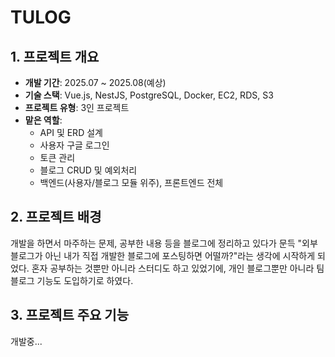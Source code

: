 # TULOG

## 1. 프로젝트 개요

-   **개발 기간**: 2025.07 ~ 2025.08(예상)
-   **기술 스택**: Vue.js, NestJS, PostgreSQL, Docker, EC2, RDS, S3
-   **프로젝트 유형**: 3인 프로젝트
-   **맡은 역할**:
    -   API 및 ERD 설계
    -   사용자 구글 로그인
    -   토큰 관리
    -   블로그 CRUD 및 예외처리
    -   백엔드(사용자/블로그 모듈 위주), 프론트엔드 전체

## 2. 프로젝트 배경

개발을 하면서 마주하는 문제, 공부한 내용 등을 블로그에 정리하고 있다가 문득 "외부 블로그가 아닌 내가 직접 개발한 블로그에 포스팅하면 어떨까?"라는 생각에 시작하게 되었다. 혼자 공부하는 것뿐만 아니라 스터디도 하고 있었기에, 개인 블로그뿐만 아니라 팀 블로그 기능도 도입하기로 하였다.

## 3. 프로젝트 주요 기능

개발중...
